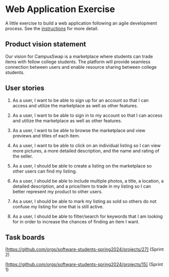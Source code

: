 # Web Application Exercise

A little exercise to build a web application following an agile development process. See the [instructions](instructions.md) for more detail.

## Product vision statement

Our vision for CampusSwap is a marketplace where students can trade items with fellow college students. The platform will provide seamless connection between users and enable resource sharing between college students.

## User stories

1. As a user, I want to be able to sign up for an account so that I can access and utilize the marketplace as well as other features.

2. As a user, I want to be able to sign in to my account so that I can access and utilize the marketplace as well as other features.

3. As a user, I want to be able to browse the marketplace and view previews and titles of each item.

4. As a user, I want to be able to click on an individual listing so I can view more pictures, a more detailed description, and the name and rating of the seller.

5. As a user, I should be able to create a listing on the marketplace so other users can find my listing.

6. As a user, I should be able to include multiple photos, a title, a location, a detailed description, and a price/item to trade in my listing so I can better represent my product to other users.

7. As a user, I should be able to mark my listing as sold so others do not confuse my listing for one that is still active.

8. As a user, I should be able to filter/search for keywords that I am looking for in order to increase the chances of finding an item I want.

## Task boards

[https://github.com/orgs/software-students-spring2024/projects/27] (Sprint 2)

[https://github.com/orgs/software-students-spring2024/projects/15] (Sprint 1)
